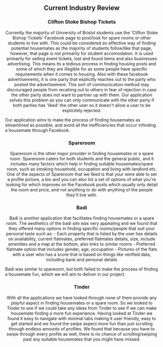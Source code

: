<h2 align="center"> <b> Current Industry Review </b> </h2>

<h3 align="center"> <b> Clifton Stoke Bishop Tickets </b> </h3>

<p align="center">Currently the majority of University of Bristol students use the 'Clifton Stoke Bishop Tickets' Facebook page to post/look for spare 
rooms or other students to live with. This could be considered an effective way of finding potential housemates as the majority of students follow/like 
that page, however, that page is not primarily for student accomodation. It is used primarily for selling event tickets, lost and found items and also 
businesses advertising. This means its a tedious process in finding housing posts and some of which they are illegible for as some people have specific 
requirements when it comes to housing. Also with these facebook advertisements, it is one party that explicitly reaches out to the party who posted the 
advertisement. This sort of communication method may discouraged people from recahing out to others in fear of rejection in case the other party does not 
want to partner up with them. Our application solves this problem as you can only communicate with the other party if both parties has 'liked' the other 
user so it doesn't allow a user to be explicitely rejected.
  
Our application aims to make the process of finding housemates as streamlined as possible, and avoid all the inefficiencies that occur infinding a 
housemate through Facebook.</p>

<h3 align="center"> <b> Spareroom </b> </h3>

<p align="center">Spareroom is the other major provider in finding housemates or a spare room. Spareroom caters for both students and the general public, 
and it includes many factors which help in finding suitable housemates/spare room, such as smoking household, occupation and living with landlord etc. 
One of the aspects of Spareroom that we liked is that your were able to set a profile picture, a bio and you can also list a set of options of what 
you're looking for which improves on the Facebook posts which usually only detail the room and price, and not anything to do with anything of the people 
they'll live with.</p>

<h3 align="center"> <b> Badi </b> </h3>

<p align="center"> Badi is another application that facilitates finding housemates or a spare room. The aesthetics of the badi site was very appealing 
and we found that they offered many options in finding specific rooms/people that suit your personal taste such as: 
- Each property that is listed by the user has details on availability, current flatmates, preferred flatmates details, size, include amenities and a map 
at the bottom, also links to similar rooms
- Preferred flatmate option that includes gender, age, occupation
- Pictures of the flats with a user who has a score that is based on things like verified data, including bank and personal details

Badi was similar to spareoom, but both failed to make the process of finding a housemate fun, which we will aim to deliver in our project.
</p>

<h3 align="center"> <b> Tinder </b> </h3>

<p align="center"> With all the applications we have looked through none of them provide any playful aspect in finding housemates or a spare room. So we 
looked to Tinder to see if we could take any ideas from Tinder to see if we can make housemate finding a more fun experience. Having looked at Tinder we 
found it easy to navigate with minimal tabs making it user friendly, easy to get started and we found the swipe aspect more fun than just scrolling 
through endless amounts of profiles. We found that because you have to swipe through every profile as well, there is no chance of scrolling/swiping past 
any suitable housemates that you might have missed.
</p>


